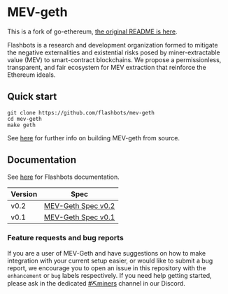 # MEV-geth

This is a fork of go-ethereum, [the original README is here](README.original.md).

Flashbots is a research and development organization formed to mitigate the negative externalities and existential risks posed by miner-extractable value (MEV) to smart-contract blockchains. We propose a permissionless, transparent, and fair ecosystem for MEV extraction that reinforce the Ethereum ideals.

## Quick start

```
git clone https://github.com/flashbots/mev-geth
cd mev-geth
make geth
```

See [here](https://geth.ethereum.org/docs/install-and-build/installing-geth#build-go-ethereum-from-source-code) for further info on building MEV-geth from source.

## Documentation

See [here](https://docs.flashbots.net) for Flashbots documentation.

| Version | Spec                                                                                        |
| ------- | ------------------------------------------------------------------------------------------- |
| v0.2    | [MEV-Geth Spec v0.2](https://docs.flashbots.net/flashbots-auction/miners/mev-geth-spec/v02) |
| v0.1    | [MEV-Geth Spec v0.1](https://docs.flashbots.net/flashbots-auction/miners/mev-geth-spec/v01) |

### Feature requests and bug reports

If you are a user of MEV-Geth and have suggestions on how to make integration with your current setup easier, or would like to submit a bug report, we encourage you to open an issue in this repository with the `enhancement` or `bug` labels respectively. If you need help getting started, please ask in the dedicated [#⛏️miners](https://discord.gg/rcgADN9qFX) channel in our Discord.
